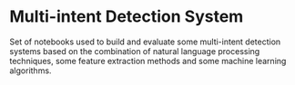 # Multi-intent Detection System
Set of notebooks used to build and evaluate some multi-intent detection systems based on the combination of natural language processing techniques, some feature extraction methods and some machine learning algorithms.

